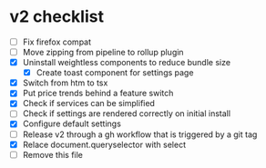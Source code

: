 # v2 checklist

- [ ] Fix firefox compat
- [ ] Move zipping from pipeline to rollup plugin
- [x] Uninstall weightless components to reduce bundle size
  - [x] Create toast component for settings page
- [x] Switch from htm to tsx
- [x] Put price trends behind a feature switch
- [x] Check if services can be simplified
- [ ] Check if settings are rendered correctly on initial install
- [x] Configure default settings
- [ ] Release v2 through a gh workflow that is triggered by a git tag
- [x] Relace document.queryselector with select
- [ ] Remove this file
